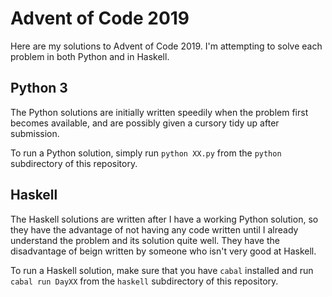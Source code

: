 # Advent of Code 2019

Here are my solutions to Advent of Code 2019. I'm attempting to solve each problem in both Python and in Haskell.

## Python 3

The Python solutions are initially written speedily when the problem first becomes available, and are possibly given
a cursory tidy up after submission.

To run a Python solution, simply run `python XX.py` from the `python` subdirectory of this repository.

## Haskell

The Haskell solutions are written after I have a working Python solution, so they have the advantage of not having
any code written until I already understand the problem and its solution quite well. They have the disadvantage of
beign written by someone who isn't very good at Haskell.

To run a Haskell solution, make sure that you have `cabal` installed and run `cabal run DayXX` from the `haskell`
subdirectory of this repository.
